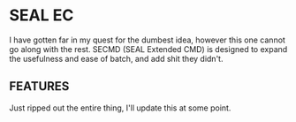 # SEAL EC
I have gotten far in my quest for the dumbest idea, however this one cannot go along with the rest.
SECMD (SEAL Extended CMD) is designed to expand the usefulness and ease of batch, and add shit they didn't.

## FEATURES

Just ripped out the entire thing, I'll update this at some point.
